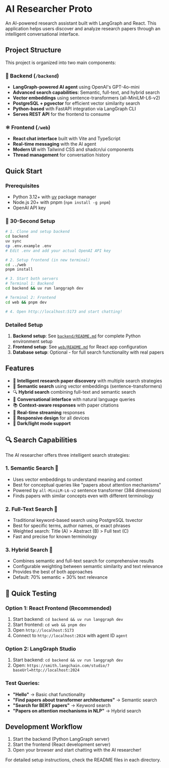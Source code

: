# AI Researcher Proto

An AI-powered research assistant built with LangGraph and React. This application helps users discover and analyze research papers through an intelligent conversational interface.

## Project Structure

This project is organized into two main components:

### 🐍 Backend (`/backend`)
- **LangGraph-powered AI agent** using OpenAI's GPT-4o-mini
- **Advanced search capabilities**: Semantic, full-text, and hybrid search
- **Vector embeddings** using sentence-transformers (all-MiniLM-L6-v2)
- **PostgreSQL + pgvector** for efficient vector similarity search
- **Python-based** with FastAPI integration via LangGraph CLI
- **Serves REST API** for the frontend to consume

### ⚛️ Frontend (`/web`)
- **React chat interface** built with Vite and TypeScript
- **Real-time messaging** with the AI agent
- **Modern UI** with Tailwind CSS and shadcn/ui components
- **Thread management** for conversation history

## Quick Start

### Prerequisites
- Python 3.12+ with [uv](https://docs.astral.sh/uv/) package manager
- Node.js 20+ with pnpm (`npm install -g pnpm`)
- OpenAI API key

### 🚀 30-Second Setup
```bash
# 1. Clone and setup backend
cd backend
uv sync
cp .env.example .env
# Edit .env and add your actual OpenAI API key

# 2. Setup frontend (in new terminal)
cd ../web
pnpm install

# 3. Start both servers
# Terminal 1: Backend
cd backend && uv run langgraph dev

# Terminal 2: Frontend  
cd web && pnpm dev

# 4. Open http://localhost:5173 and start chatting!
```

### Detailed Setup
1. **Backend setup**: See [`backend/README.md`](./backend/README.md) for complete Python environment setup
2. **Frontend setup**: See [`web/README.md`](./web/README.md) for React app configuration  
3. **Database setup**: Optional - for full search functionality with real papers

## Features

- 🤖 **Intelligent research paper discovery** with multiple search strategies
- 🧠 **Semantic search** using vector embeddings (sentence-transformers)
- 🔍 **Hybrid search** combining full-text and semantic search
- 💬 **Conversational interface** with natural language queries
- 📚 **Context-aware responses** with paper citations
- 🔄 **Real-time streaming** responses
- 📱 **Responsive design** for all devices
- 🌙 **Dark/light mode support**

## 🔍 Search Capabilities

The AI researcher offers three intelligent search strategies:

### 1. **Semantic Search** 🧠
- Uses vector embeddings to understand meaning and context
- Best for conceptual queries like "papers about attention mechanisms"
- Powered by `all-MiniLM-L6-v2` sentence transformer (384 dimensions)
- Finds papers with similar concepts even with different terminology

### 2. **Full-Text Search** 📝
- Traditional keyword-based search using PostgreSQL tsvector
- Best for specific terms, author names, or exact phrases
- Weighted search: Title (A) > Abstract (B) > Full text (C)
- Fast and precise for known terminology

### 3. **Hybrid Search** 🔄
- Combines semantic and full-text search for comprehensive results
- Configurable weighting between semantic similarity and text relevance
- Provides the best of both approaches
- Default: 70% semantic + 30% text relevance

## 🚀 Quick Testing

### Option 1: React Frontend (Recommended)
1. Start backend: `cd backend && uv run langgraph dev`
2. Start frontend: `cd web && pnpm dev`
3. Open `http://localhost:5173`
4. Connect to `http://localhost:2024` with agent ID `agent`

### Option 2: LangGraph Studio
1. Start backend: `cd backend && uv run langgraph dev`
2. Open: `https://smith.langchain.com/studio/?baseUrl=http://localhost:2024`

### Test Queries:
- **"Hello"** → Basic chat functionality
- **"Find papers about transformer architectures"** → Semantic search
- **"Search for BERT papers"** → Keyword search  
- **"Papers on attention mechanisms in NLP"** → Hybrid search

## Development Workflow

1. Start the backend (Python LangGraph server)
2. Start the frontend (React development server)
3. Open your browser and start chatting with the AI researcher!

For detailed setup instructions, check the README files in each directory.